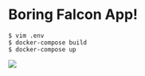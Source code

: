 Boring Falcon App!
==================

    $ vim .env
    $ docker-compose build
    $ docker-compose up

![](https://img.shields.io/circleci/project/troxor/falconapp.svg)
